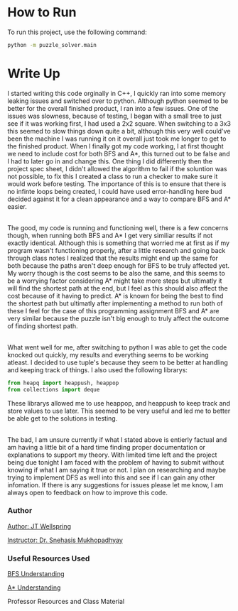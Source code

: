 

# **How to Run**
To run this project, use the following command:
```bash
python -m puzzle_solver.main
 ```

# **Write Up**

I started writing this code orginally in C++, I quickly ran into some memory leaking issues and switched over to python. Although python seemed to be better for the overall finished product, I ran into a few issues. One of the issues was slowness, because of testing, I began with a small tree to just see if it was working first, I had used a 2x2 square. When switching to a 3x3 this seemed to slow things down quite a bit, although this very well could've been the machine I was running it on it overall just took me longer to get to the finished product. When I finally got my code working, I at first thought we need to include cost for both BFS and A*, this turned out to be false and I had to later go in and change this. One thing I did differently then the project spec sheet, I didn't allowed the algorithm to fail if the soluntion was not possible, to fix this I created a class to run a checker to make sure it would work before testing. The importance of this is to ensure that there is no infinte loops being created, I could have used error-handling here bud decided against it for a clean appearance and a way to compare BFS and A* easier. <br><br>


The good, my code is running and functioning well, there is a few concerns though, when running both BFS and A* I get very similiar results if not exactly identical. Although this is something that worried me at first as if my program wasn't functioning properly, after a little research and going back through class notes I realized that the results might end up the same for both because the paths aren't deep enough for BFS to be truly affected yet. My worry though is the cost seems to be also the same, and this seems to be a worrying factor considering A* might take more steps but ultimatly it will find the shortest path at the end, but I feel as this should also affect the cost because of it having to predict. A* is known for being the best to find the shortest path but ultimatly after implementing a method to run both of these I feel for the case of this programming assignment BFS and A* are very similar because the puzzle isn't big enough to truly affect the outcome of finding shortest path. <br><br>


What went well for me, after switching to python I was able to get the code knocked out quickly, my results and everything seems to be working atleast. I decided to use tuple's because they seem to be better at handling and keeping track of things. I also used the following librarys:

```python
from heapq import heappush, heappop
from collections import deque
```
These librarys allowed me to use heappop, and heappush to keep track and store values to use later. This seemed to be very useful and led me to better be able get to the solutions in testing.<br> <br>


The bad, I am unsure currently if what I stated above is entierly factual and am having a little bit of a hard time finding proper documentation or explanations to support my theory. With limited time left and the project being due tonight I am faced with the problem of having to submit without knowing if what I am saying it true or not. I plan on researching and maybe trying to implement DFS as well into this and see if I can gain any other infomation. If there is any suggestions for issues please let me know, I am always open to feedback on how to improve this code. <br>

### Author

[Author: JT Wellspring](https://github.com/jtwellsp)

[Instructor: Dr. Snehasis Mukhopadhyay](https://science.indianapolis.iu.edu/people-directory/people/mukhopadhyay-snehasis.html)


### Useful Resources Used

[BFS Understanding](https://dev.to/lukegarrigan/what-is-bfs-breadth-first-search-nad)

[A* Understanding](https://blog.goodaudience.com/solving-8-puzzle-using-a-algorithm-7b509c331288)

Professor Resources and Class Material
